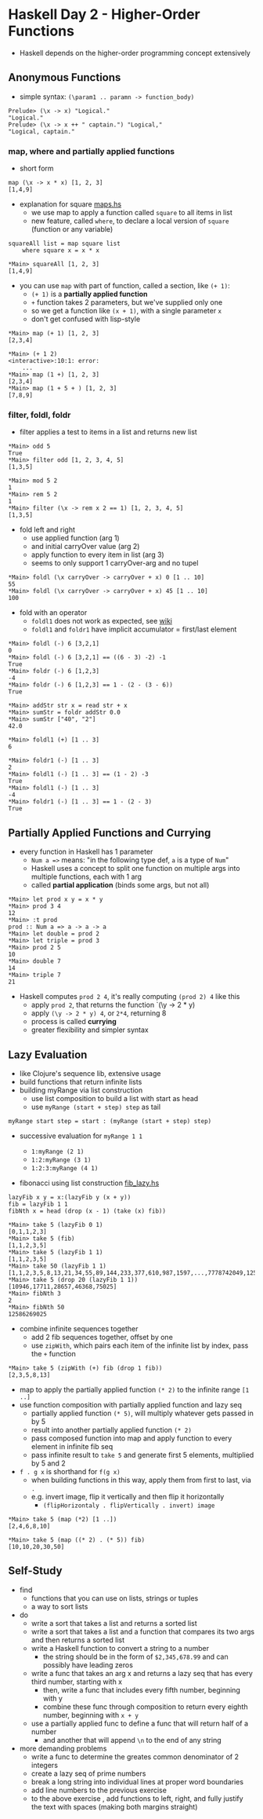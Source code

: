 # Haskell Day 2 - Higher-Order Functions
- Haskell depends on the higher-order programming concept extensively

## Anonymous Functions
- simple syntax: `(\param1 .. paramn -> function_body)`
```
Prelude> (\x -> x) "Logical."
"Logical."
Prelude> (\x -> x ++ " captain.") "Logical,"
"Logical, captain."
```

### map, where and partially applied functions
- short form
```
map (\x -> x * x) [1, 2, 3]
[1,4,9]
```

- explanation for square [maps.hs](Haskell/maps.hs)
    - we use map to apply a function called `square` to all items in list
    - new feature, called `where`, to declare a local version of `square` (function or any variable)
```
squareAll list = map square list
    where square x = x * x

*Main> squareAll [1, 2, 3]
[1,4,9]
```

- you can use `map` with part of function, called a section, like `(+ 1)`:
    - `(+ 1)` is a **partially applied function**
    - `+` function takes 2 parameters, but we've supplied only one
    - so we get a function like `(x + 1)`, with a single parameter `x`
    - don't get confused with lisp-style
```
*Main> map (+ 1) [1, 2, 3]
[2,3,4]

*Main> (+ 1 2)
<interactive>:10:1: error:
    ...
*Main> map (1 +) [1, 2, 3]
[2,3,4]
*Main> map (1 + 5 + ) [1, 2, 3]
[7,8,9]
```

### filter, foldl, foldr
- filter applies a test to items in a list and returns new list
```
*Main> odd 5
True
*Main> filter odd [1, 2, 3, 4, 5]
[1,3,5]

*Main> mod 5 2
1
*Main> rem 5 2
1
*Main> filter (\x -> rem x 2 == 1) [1, 2, 3, 4, 5]
[1,3,5]
```

- fold left and right
    - use applied function (arg 1)
    - and initial carryOver value (arg 2)
    - apply function to every item in list (arg 3)
    - seems to only support 1 carryOver-arg and no tupel
    
```
*Main> foldl (\x carryOver -> carryOver + x) 0 [1 .. 10]
55
*Main> foldl (\x carryOver -> carryOver + x) 45 [1 .. 10]
100
```

- fold with an operator
    - `foldl1` does not work as expected, see [wiki](https://en.wikibooks.org/wiki/Haskell/Lists_III)
    - `foldl1` and `foldr1` have implicit accumulator = first/last element
```
*Main> foldl (-) 6 [3,2,1]
0
*Main> foldl (-) 6 [3,2,1] == ((6 - 3) -2) -1
True
*Main> foldr (-) 6 [1,2,3]
-4
*Main> foldr (-) 6 [1,2,3] == 1 - (2 - (3 - 6))
True

*Main> addStr str x = read str + x
*Main> sumStr = foldr addStr 0.0
*Main> sumStr ["40", "2"]
42.0

*Main> foldl1 (+) [1 .. 3]
6

*Main> foldr1 (-) [1 .. 3]
2
*Main> foldl1 (-) [1 .. 3] == (1 - 2) -3
True
*Main> foldl1 (-) [1 .. 3]
-4
*Main> foldr1 (-) [1 .. 3] == 1 - (2 - 3)
True
```

## Partially Applied Functions and Currying
- every function in Haskell has 1 parameter
    - `Num a =>` means: "in the following type def, `a` is a type of `Num`"
    - Haskell uses a concept to split one function on multiple args into multiple functions, each with 1 arg
    - called **partial application** (binds some args, but not all)
```
*Main> let prod x y = x * y
*Main> prod 3 4
12
*Main> :t prod
prod :: Num a => a -> a -> a
*Main> let double = prod 2
*Main> let triple = prod 3
*Main> prod 2 5
10
*Main> double 7
14
*Main> triple 7
21
```

- Haskell computes `prod 2 4`, it's really computing `(prod 2) 4` like this
    - apply `prod 2`, that returns the function `(\y -> 2 * y)
    - apply `(\y -> 2 * y) 4`, or `2*4`, returning 8
    - process is called **currying**
    - greater flexibility and simpler syntax
    
## Lazy Evaluation
- like Clojure's sequence lib, extensive usage
- build functions that return infinite lists
- building myRange via list construction
    - use list composition to build a list with start as head
    - use `myRange (start + step) step` as tail
```
myRange start step = start : (myRange (start + step) step)
```

- successive evaluation for `myRange 1 1`
    - `1:myRange (2 1)`
    - `1:2:myRange (3 1)`
    - `1:2:3:myRange (4 1)`
    
- fibonacci using list construction [fib_lazy.hs](Haskell/fib_lazy.hs)
```
lazyFib x y = x:(lazyFib y (x + y))
fib = lazyFib 1 1
fibNth x = head (drop (x - 1) (take (x) fib))

*Main> take 5 (lazyFib 0 1)
[0,1,1,2,3]
*Main> take 5 (fib)
[1,1,2,3,5]
*Main> take 5 (lazyFib 1 1)
[1,1,2,3,5]
*Main> take 50 (lazyFib 1 1)
[1,1,2,3,5,8,13,21,34,55,89,144,233,377,610,987,1597,...,7778742049,12586269025]
*Main> take 5 (drop 20 (lazyFib 1 1))
[10946,17711,28657,46368,75025]
*Main> fibNth 3
2
*Main> fibNth 50
12586269025
```

- combine infinite sequences together
    - add 2 fib sequences together, offset by one
    - use `zipWith`, which pairs each item of the infinite list by index, pass the `+` function
```
*Main> take 5 (zipWith (+) fib (drop 1 fib))
[2,3,5,8,13]
```

- map to apply the partially applied function `(* 2)` to the infinite range `[1 ..]`
- use function composition with partially applied function and lazy seq
    - partially applied function `(* 5)`, will multiply whatever gets passed in by 5
    - result into another partially applied function `(* 2)`
    - pass composed function into map and apply function to every element in infinite fib seq
    - pass infinite result to `take 5` and generate first 5 elements, multiplied by 5 and 2
- `f . g x` is shorthand for `f(g x)`
    - when building functions in this way, apply them from first to last, via `.`
    - e.g. invert image, flip it vertically and then flip it horizontally
        - `(flipHorizontaly . flipVertically . invert) image`
```
*Main> take 5 (map (*2) [1 ..])
[2,4,6,8,10]

*Main> take 5 (map ((* 2) . (* 5)) fib)
[10,10,20,30,50]
```

## Self-Study
- find
    - functions that you can use on lists, strings or tuples
    - a way to sort lists
- do
    - write a sort that takes a list and returns a sorted list
    - write a sort that takes a list and a function that compares its two args and then returns a sorted list
    - write a Haskell function to convert a string to a number
        - the string should be in the form of `$2,345,678.99` and can possibly have leading zeros
    - write a func that takes an arg x and returns a lazy seq that has every third number, starting with x
        - then, write a func that includes every fifth number, beginning with y
        - combine these func through composition to return every eighth number, beginning with `x + y`
    - use a partially applied func to define a func that will return half of a number 
        - and another that will append `\n` to the end of any string
- more demanding problems
    - write a func to determine the greates common denominator of 2 integers
    - create a lazy seq of prime numbers
    - break a long string into individual lines at proper word boundaries
    - add line numbers to the previous exercise
    - to the above exercise , add functions to left, right, and fully justify the text with spaces (making both margins straight)